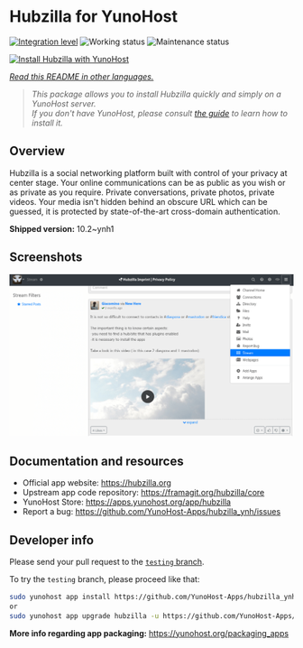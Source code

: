 <!--
N.B.: This README was automatically generated by <https://github.com/YunoHost/apps/tree/master/tools/readme_generator>
It shall NOT be edited by hand.
-->

# Hubzilla for YunoHost

[![Integration level](https://apps.yunohost.org/badge/integration/hubzilla)](https://ci-apps.yunohost.org/ci/apps/hubzilla/)
![Working status](https://apps.yunohost.org/badge/state/hubzilla)
![Maintenance status](https://apps.yunohost.org/badge/maintained/hubzilla)

[![Install Hubzilla with YunoHost](https://install-app.yunohost.org/install-with-yunohost.svg)](https://install-app.yunohost.org/?app=hubzilla)

*[Read this README in other languages.](./ALL_README.md)*

> *This package allows you to install Hubzilla quickly and simply on a YunoHost server.*  
> *If you don't have YunoHost, please consult [the guide](https://yunohost.org/install) to learn how to install it.*

## Overview

Hubzilla is a social networking platform built with control of your privacy at center stage. Your online communications can be as public as you wish or as private as you require. Private conversations, private photos, private videos. Your media isn't hidden behind an obscure URL which can be guessed, it is protected by state-of-the-art cross-domain authentication.


**Shipped version:** 10.2~ynh1

## Screenshots

![Screenshot of Hubzilla](./doc/screenshots/hubzilla-1.png)

## Documentation and resources

- Official app website: <https://hubzilla.org>
- Upstream app code repository: <https://framagit.org/hubzilla/core>
- YunoHost Store: <https://apps.yunohost.org/app/hubzilla>
- Report a bug: <https://github.com/YunoHost-Apps/hubzilla_ynh/issues>

## Developer info

Please send your pull request to the [`testing` branch](https://github.com/YunoHost-Apps/hubzilla_ynh/tree/testing).

To try the `testing` branch, please proceed like that:

```bash
sudo yunohost app install https://github.com/YunoHost-Apps/hubzilla_ynh/tree/testing --debug
or
sudo yunohost app upgrade hubzilla -u https://github.com/YunoHost-Apps/hubzilla_ynh/tree/testing --debug
```

**More info regarding app packaging:** <https://yunohost.org/packaging_apps>
